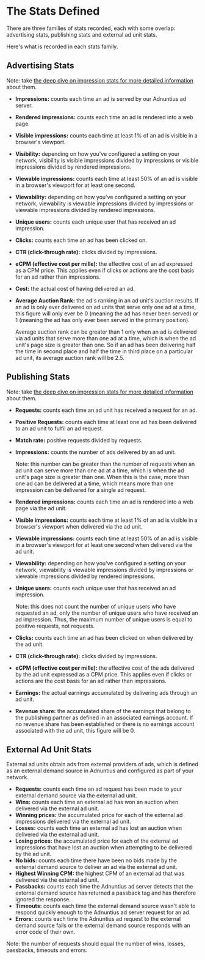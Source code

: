 # The Stats Defined

There are three families of stats recorded, each with some overlap: advertising stats, publishing stats and external ad unit stats.

Here's what is recorded in each stats family.

## Advertising Stats

Note: take [the deep dive on impression stats for more detailed information](impression-types.md) about them.

* **Impressions:** counts each time an ad is served by our Adnuntius ad server.
* **Rendered impressions:** counts each time an ad is rendered into a web page.
* **Visible impressions:** counts each time at least 1% of an ad is visible in a browser's viewport.
* **Visibility:** depending on how you've configured a setting on your network, visibility is visible impressions divided by impressions or visible impressions divided by rendered impressions.
* **Viewable impressions:** counts each time at least 50% of an ad is visible in a browser's viewport for at least one second.
* **Viewability:** depending on how you've configured a setting on your network, viewability is viewable impressions divided by impressions or viewable impressions divided by rendered impressions.
* **Unique users:** counts each unique user that has received an ad impression.
* **Clicks:** counts each time an ad has been clicked on.
* **CTR \(click-through rate\):** clicks divided by impressions.
* **eCPM \(effective cost per mille\):** the effective cost of an ad expressed as a CPM price. This applies even if clicks or actions are the cost basis for an ad rather than impressions.
* **Cost:** the actual cost of having delivered an ad.
* **Average Auction Rank:** the ad's ranking in an ad unit's auction results. If an ad is only ever delivered on ad units that serve only one ad at a time, this figure will only ever be 0 \(meaning the ad has never been served\) or 1 \(meaning the ad has only ever been served in the primary position\).

  Average auction rank can be greater than 1 only when an ad is delivered via ad units that serve more than one ad at a time, which is when the ad unit's page size is greater than one. So if an ad has been delivering half the time in second place and half the time in third place on a particular ad unit, its average auction rank will be 2.5.

## Publishing Stats

Note: take [the deep dive on impression stats for more detailed information](impression-types.md) about them.

* **Requests:** counts each time an ad unit has received a request for an ad.
* **Positive Requests:** counts each time at least one ad has been delivered to an ad unit to fulfil an ad request.
* **Match rate:** positive requests divided by requests.
* **Impressions:** counts the number of ads delivered by an ad unit.

  Note: this number can be greater than the number of requests when an ad unit can serve more than one ad at a time, which is when the ad unit's page size is greater than one. When this is the case, more than one ad can be delivered at a time, which means more than one impression can be delivered for a single ad request.

* **Rendered impressions:** counts each time an ad is rendered into a web page via the ad unit.
* **Visible impressions:** counts each time at least 1% of an ad is visible in a browser's viewport when delivered via the ad unit.
* **Viewable impressions:** counts each time at least 50% of an ad is visible in a browser's viewport for at least one second when delivered via the ad unit.
* **Viewability:** depending on how you've configured a setting on your network, viewability is viewable impressions divided by impressions or viewable impressions divided by rendered impressions.
* **Unique users:** counts each unique user that has received an ad impression. 

  Note: this does not count the number of unique users who have requested an ad, only the number of unique users who have received an ad impression. Thus, the maximum number of unique users is equal to positive requests, not requests.

* **Clicks:** counts each time an ad has been clicked on when delivered by the ad unit.
* **CTR \(click-through rate\):** clicks divided by impressions.
* **eCPM \(effective cost per mille\):** the effective cost of the ads delivered by the ad unit expressed as a CPM price. This applies even if clicks or actions are the cost basis for an ad rather than impressions.
* **Earnings:** the actual earnings accumulated by delivering ads through an ad unit.
* **Revenue share:** the accumulated share of the earnings that belong to the publishing partner as defined in an associated earnings account. If no revenue share has been established or there is no earnings account associated with the ad unit, this figure will be 0.

## External Ad Unit Stats

External ad units obtain ads from external providers of ads, which is defined as an external demand source in Adnuntius and configured as part of your network.

* **Requests:** counts each time an ad request has been made to your external demand source via the external ad unit.
* **Wins:** counts each time an external ad has won an auction when delivered via the external ad unit.
* **Winning prices:** the accumulated price for each of the external ad impressions delivered via the external ad unit.
* **Losses:** counts each time an external ad has lost an auction when delivered via the external ad unit.
* **Losing prices:** the accumulated price for each of the external ad impressions that have lost an auction when attempting to be delivered by the ad unit. 
* **No bids:** counts each time there have been no bids made by the external demand source to deliver an ad via the external ad unit.
* **Highest Winning CPM:** the highest CPM of an external ad that was delivered via the external ad unit.
* **Passbacks:** counts each time the Adnuntius ad server detects that the external demand source has returned a passback tag and has therefore ignored the response.
* **Timeouts:** counts each time the external demand source wasn't able to respond quickly enough to the Adnuntius ad server request for an ad.
* **Errors:** counts each time the Adnuntius ad request to the external demand source fails or the external demand source responds with an error code of their own.

Note: the number of requests should equal the number of wins, losses, passbacks, timeouts and errors.


